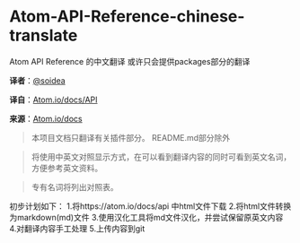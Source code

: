 # Atom-API-Reference-chinese-translate
Atom API Reference 的中文翻译
或许只会提供packages部分的翻译

**译者**：[@soidea](https://github.com/Soidea)

**译自**：[Atom.io/docs/API](https://atom.io/docs/api/v1.14.0/AtomEnvironment)

**来源**：[Atom.io/docs](https://atom.io/docs)

>本项目文档只翻译有关插件部分。
README.md部分除外

>将使用中英文对照显示方式，在可以看到翻译内容的同时可看到英文名词，方便参考英文资料。

>专有名词将列出对照表。

初步计划如下：
1.将https://atom.io/docs/api 中html文件下载
2.将html文件转换为markdown(md)文件
3.使用汉化工具将md文件汉化，并尝试保留原英文内容
4.对翻译内容手工处理
5.上传内容到git
